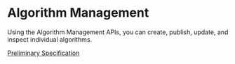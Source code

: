 # Algorithm Management

Using the Algorithm Management APIs, you can create, publish, update, and inspect individual algorithms.

[Preliminary Specification](https://algorithmia.com/developers/algorithm-development/algorithm-management-api)